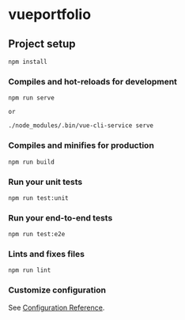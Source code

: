 # vueportfolio

## Project setup
```
npm install
```

### Compiles and hot-reloads for development
```
npm run serve

or 

./node_modules/.bin/vue-cli-service serve
```

### Compiles and minifies for production
```
npm run build
```

### Run your unit tests
```
npm run test:unit
```

### Run your end-to-end tests
```
npm run test:e2e
```

### Lints and fixes files
```
npm run lint
```

### Customize configuration
See [Configuration Reference](https://cli.vuejs.org/config/).
